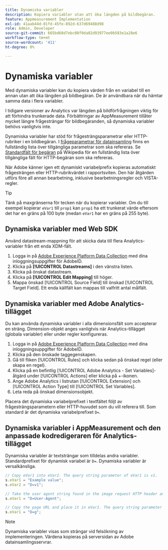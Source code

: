 ```yaml
---
title: Dynamiska variabler
description: Kopiera variabler utan att öka längden på bildbegäran.
feature: Appmeasurement Implementation
exl-id: 41aab44d-01fd-45fe-892d-637d69488d98
role: Admin, Developer
source-git-commit: 665bd68d7ebc08f0da02d93977ee0b583e1a28e6
workflow-type: tm+mt
source-wordcount: '411'
ht-degree: 0%

---
```


# Dynamiska variabler

Med dynamiska variabler kan du kopiera värden från en variabel till en annan utan att öka längden på bildbegäran. De är användbara när du hämtar samma data i flera variabler.

I tidigare versioner av Analytics var längden på bildförfrågningen viktig för att förhindra trunkerade data. Förbättringar av AppMeasurement tillåter mycket längre frågesträngar för bildbegäranden, så dynamiska variabler behövs vanligtvis inte.

Dynamiska variabler har stöd för frågesträngsparametrar eller HTTP-rubriker i en bildbegäran. I [frågeparametrar för datainsamling](../../validate/query-parameters.md) finns en fullständig lista över tillgängliga parametrar som ska refereras. Se [Standardfält för begäran](https://en.wikipedia.org/wiki/List_of_HTTP_header_fields#Request_fields) på Wikipedia för en fullständig lista över tillgängliga fält för HTTP-begäran som ska refereras.

När Adobe känner igen ett dynamiskt variabelprefix kopieras automatiskt frågesträngen eller HTTP-rubrikvärdet i rapportsviten. Den här åtgärden utförs före all annan bearbetning, inklusive bearbetningsregler och VISTA-regler.

>[!TIP]
>
>Tänk på maxgränserna för tecken när du kopierar variabler. Om du till exempel kopierar `eVar1` till `prop1` kan `prop1` ha ett trunkerat värde eftersom det har en gräns på 100 byte (medan `eVar1` har en gräns på 255 byte).

## Dynamiska variabler med Web SDK

Använd datastream-mappning för att skicka data till flera Analytics-variabler från ett enda XDM-fält.

1. Logga in på [Adobe Experience Platform Data Collection](https://experience.adobe.com/data-collection) med dina inloggningsuppgifter för AdobeID.
1. Klicka på **[!UICONTROL Datastreams]** i den vänstra listen.
1. Klicka på önskat datastream.
1. Klicka på **[!UICONTROL Edit Mapping]** till höger.
1. Mappa önskad [!UICONTROL Source Field] till önskad [!UICONTROL Target Field]. Ett enda källfält kan mappas till valfritt antal målfält.

## Dynamiska variabler med Adobe Analytics-tillägget

Du kan använda dynamiska variabler i alla dimensionsfält som accepterar en sträng. Dimension-objekt anges vanligtvis när Analytics-tillägget (globala variabler) eller under regler konfigureras.

1. Logga in på [Adobe Experience Platform Data Collection](https://experience.adobe.com/data-collection) med dina inloggningsuppgifter för AdobeID.
2. Klicka på den önskade taggegenskapen.
3. Gå till fliken [!UICONTROL Rules] och klicka sedan på önskad regel (eller skapa en regel).
4. Klicka på en befintlig [!UICONTROL Adobe Analytics - Set Variables]-åtgärd under [!UICONTROL Actions] eller klicka på +-ikonen.
5. Ange Adobe Analytics i listrutan [!UICONTROL Extension] och [!UICONTROL Action Type] till [!UICONTROL Set Variables].
6. Leta reda på önskad dimensionsobjekt.

Placera det dynamiska variabelprefixet i textfältet följt av frågesträngsparametern eller HTTP-huvudet som du vill referera till. Som standard är det dynamiska variabelprefixet `D=`.

## Dynamiska variabler i AppMeasurement och den anpassade kodredigeraren för Analytics-tillägget

Dynamiska variabler är textsträngar som tilldelas andra variabler. Standardprefixet för dynamisk variabel är `D=`. Dynamiska variabler är versalkänsliga.

```js
// Copy eVar1 into eVar2. The query string parameter of eVar1 is v1.
s.eVar1 = "Example value";
s.eVar2 = "D=v1";

// Take the user agent string found in the image request HTTP header and place it in eVar1.
s.eVar1 = "D=User-Agent";

// Copy the page URL and place it in eVar1. The query string parameter of page URL is g.
s.eVar1 = "D=g";
```

>[!NOTE]
>
>Dynamiska variabler visas som strängar vid felsökning av implementeringen. Värdena kopieras på serversidan av Adobe datainsamlingsservrar.

